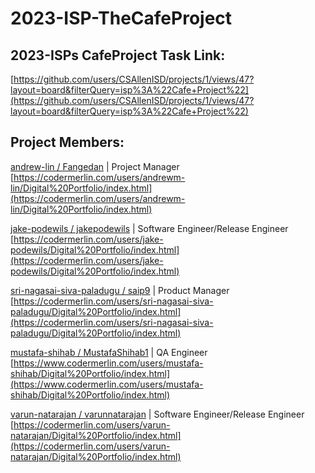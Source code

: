 # 2023-ISP-TheCafeProject

## 2023-ISPs CafeProject Task Link:

[https://github.com/users/CSAllenISD/projects/1/views/47?layout=board&filterQuery=isp%3A%22Cafe+Project%22](https://github.com/users/CSAllenISD/projects/1/views/47?layout=board&filterQuery=isp%3A%22Cafe+Project%22)

## Project Members:

[andrew-lin / Fangedan](https://github.com/Fangedan) | Project Manager
[https://codermerlin.com/users/andrewm-lin/Digital%20Portfolio/index.html](https://codermerlin.com/users/andrewm-lin/Digital%20Portfolio/index.html)

[jake-podewils / jakepodewils](https://github.com/jakepodewils) | Software Engineer/Release Engineer
[https://codermerlin.com/users/jake-podewils/Digital%20Portfolio/index.html](https://codermerlin.com/users/jake-podewils/Digital%20Portfolio/index.html)

[sri-nagasai-siva-paladugu / saip9](https://github.com/saip9) | Product Manager
[https://codermerlin.com/users/sri-nagasai-siva-paladugu/Digital%20Portfolio/index.html](https://codermerlin.com/users/sri-nagasai-siva-paladugu/Digital%20Portfolio/index.html)

[mustafa-shihab / MustafaShihab1](https://github.com/MustafaShihab1) | QA Engineer
[https://www.codermerlin.com/users/mustafa-shihab/Digital%20Portfolio/index.html](https://www.codermerlin.com/users/mustafa-shihab/Digital%20Portfolio/index.html)

[varun-natarajan / varunnatarajan](https://github.com/vvn1000) | Software Engineer/Release Engineer
[https://codermerlin.com/users/varun-natarajan/Digital%20Portfolio/index.html](https://codermerlin.com/users/varun-natarajan/Digital%20Portfolio/index.html)
